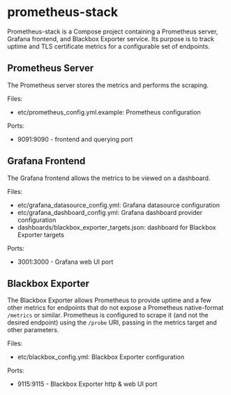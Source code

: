 # prometheus-stack

Prometheus-stack is a Compose project containing a Prometheus server,
Grafana frontend, and Blackbox Exporter service. Its purpose is to
track uptime and TLS certificate metrics for a configurable set of
endpoints.

## Prometheus Server

The Prometheus server stores the metrics and performs the scraping.

Files:
 - etc/prometheus_config.yml.example: Prometheus configuration

Ports:
 - 9091:9090 - frontend and querying port

## Grafana Frontend

The Grafana frontend allows the metrics to be viewed on a dashboard.

Files:
 - etc/grafana_datasource_config.yml: Grafana datasource configuration
 - etc/grafana_dashboard_config.yml: Grafana dashboard provider configuration
 - dashboards/blackbox_exporter_targets.json: dashboard for Blackbox Exporter targets

Ports:
 - 3001:3000 - Grafana web UI port

## Blackbox Exporter

The Blackbox Exporter allows Prometheus to provide uptime and a few
other metrics for endpoints that do not expose a Prometheus
native-format `/metrics` or similar. Prometheus is configured to
scrape it (and not the desired endpoint) using the `/probe` URI,
passing in the metrics target and other parameters.

Files:
 - etc/blackbox_config.yml: Blackbox Exporter configuration

Ports:
 - 9115:9115 - Blackbox Exporter http & web UI port
